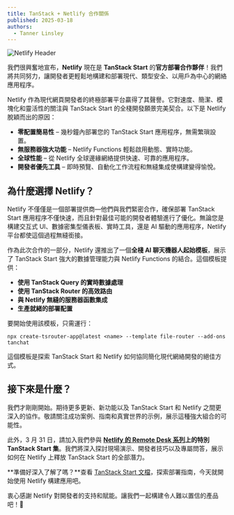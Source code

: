 ```yaml
---
title: TanStack + Netlify 合作關係
published: 2025-03-18
authors:
  - Tanner Linsley
---
```


![Netlify Header](/blog-assets/netlify-partnership/header.jpg)

我們很興奮地宣布，**Netlify** 現在是 **TanStack Start** 的**官方部署合作夥伴**！我們將共同努力，讓開發者更輕鬆地構建和部署現代、類型安全、以用戶為中心的網絡應用程序。

Netlify 作為現代網頁開發者的終極部署平台贏得了其聲譽。它對速度、簡潔、模塊化和靈活性的關注與 TanStack Start 的全棧開發願景完美契合。以下是 Netlify 脫穎而出的原因：

- **零配置簡易性** – 幾秒鐘內部署您的 TanStack Start 應用程序，無需繁瑣設置。
- **無服務器強大功能** – Netlify Functions 輕鬆啟用動態、實時功能。
- **全球性能** – 從 Netlify 全球邊緣網絡提供快速、可靠的應用程序。
- **開發者優先工具** – 即時預覽、自動化工作流程和無縫集成使構建變得愉悅。

## 為什麼選擇 Netlify？

Netlify 不僅僅是一個部署提供商—他們與我們緊密合作，確保部署 TanStack Start 應用程序不僅快速，而且針對最佳可能的開發者體驗進行了優化。無論您是構建交互式 UI、數據密集型儀表板、實時工具，還是 AI 驅動的應用程序，Netlify 平台都使這個過程無縫銜接。

作為此次合作的一部分，Netlify 還推出了一個**全棧 AI 聊天機器人起始模板**，展示了 TanStack Start 強大的數據管理能力與 Netlify Functions 的結合。這個模板提供：

- **使用 TanStack Query 的實時數據處理**
- **使用 TanStack Router 的高效路由**
- **與 Netlify 無縫的服務器函數集成**
- **生產就緒的部署配置**

要開始使用該模板，只需運行：

```
npx create-tsrouter-app@latest <name> --template file-router --add-ons tanchat
```

這個模板是探索 TanStack Start 和 Netlify 如何協同簡化現代網絡開發的絕佳方式。

## 接下來是什麼？

我們才剛剛開始。期待更多更新、新功能以及 TanStack Start 和 Netlify 之間更深入的協作。敬請關注成功案例、指南和真實世界的示例，展示這種強大組合的可能性。

此外，3 月 31 日，請加入我們參與 **[Netlify 的 Remote Desk 系列](https://www.netlify.com/webinars/netlify-remote-desk/)上的特別 TanStack Start 集**。我們將深入探討現場演示、開發者技巧以及專屬問答，展示如何在 Netlify 上釋放 TanStack Start 的全部潛力。

**準備好深入了解了嗎？**查看 [TanStack Start 文檔](/start/latest/docs/framework/react/overview)，探索部署指南，今天就開始使用 Netlify 構建應用吧。

衷心感謝 Netlify 對開發者的支持和賦能。讓我們一起構建令人難以置信的產品吧！🚀

